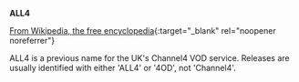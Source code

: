 **ALL4**<br>

[From Wikipedia, the free encyclopedia](https://en.wikipedia.org/wiki/Channel_4_(VoD_service)){:target="_blank" rel="noopener noreferrer"}

ALL4 is a previous name for the UK's Channel4 VOD service. Releases are usually identified with either 'ALL4' or '4OD', not 'Channel4'.
